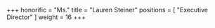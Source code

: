 +++
honorific = "Ms."
title = "Lauren Steiner"
positions = [
  "Executive Director"
]
weight = 16
+++
